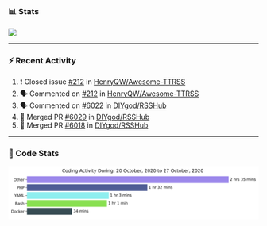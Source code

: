 ### :bar_chart: Stats

<a href="#">
  <img align="center" src="https://github-readme-stats.vercel.app/api?username=henryqw&count_private=true&show_icons=true" />
</a>
<!-- <a href="#">
  <img align="center" src="https://github-readme-stats-git-master.henryqw.vercel.app/api/top-langs/?username=HenryQW&layout=compact" />
</a> -->

---

### :zap: Recent Activity

<!--START_SECTION:activity-->

1. ❗️ Closed issue [#212](https://github.com/HenryQW/Awesome-TTRSS/issues/212) in [HenryQW/Awesome-TTRSS](https://github.com/HenryQW/Awesome-TTRSS)
2. 🗣 Commented on [#212](https://github.com/HenryQW/Awesome-TTRSS/issues/212) in [HenryQW/Awesome-TTRSS](https://github.com/HenryQW/Awesome-TTRSS)
3. 🗣 Commented on [#6022](https://github.com/DIYgod/RSSHub/issues/6022) in [DIYgod/RSSHub](https://github.com/DIYgod/RSSHub)
4. 🎉 Merged PR [#6029](https://github.com/DIYgod/RSSHub/pull/6029) in [DIYgod/RSSHub](https://github.com/DIYgod/RSSHub)
5. 🎉 Merged PR [#6018](https://github.com/DIYgod/RSSHub/pull/6018) in [DIYgod/RSSHub](https://github.com/DIYgod/RSSHub)
<!--END_SECTION:activity-->

---

### :calendar: Code Stats

![WakaTime](https://github.com/HenryQW/HenryQW/blob/master/images/stat.svg)
